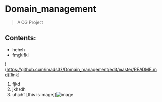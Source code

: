 # Domain_management
> A CG Project

## Contents:
- heheh
- fmgklfkl

!(https://github.com/imads33/Domain_management/edit/master/README.md)[link]

1. fjkd
2. jkhsdh
3. uhjuhf
[this is image](![image](https://user-images.githubusercontent.com/95928682/176669320-494dddeb-5709-412d-9943-d543f852d95f.png)
